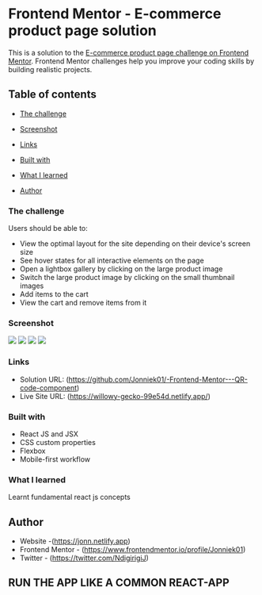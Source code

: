 # Frontend Mentor - E-commerce product page solution

This is a solution to the [E-commerce product page challenge on Frontend Mentor](https://www.frontendmentor.io/challenges/ecommerce-product-page-UPsZ9MJp6). Frontend Mentor challenges help you improve your coding skills by building realistic projects.


## Table of contents
  - [The challenge](#the-challenge)


  - [Screenshot](#screenshot)
  - [Links](#links)
  - [Built with](#built-with)
  - [What I learned](#what-i-learned)
- [Author](#author)

### The challenge

Users should be able to:

- View the optimal layout for the site depending on their device's screen size
- See hover states for all interactive elements on the page
- Open a lightbox gallery by clicking on the large product image
- Switch the large product image by clicking on the small thumbnail images
- Add items to the cart
- View the cart and remove items from it




### Screenshot


![](./screenshots/one.png)
![](./screenshots/two.png)
![](./screenshots/three.png)
![](./screenshots/four.png)


### Links

- Solution URL: (https://github.com/Jonniek01/-Frontend-Mentor---QR-code-component)
- Live Site URL: (https://willowy-gecko-99e54d.netlify.app/)



### Built with

- React JS and JSX
- CSS custom properties
- Flexbox
- Mobile-first workflow


### What I learned

Learnt fundamental react js concepts






## Author

- Website -(https://jonn.netlify.app)
- Frontend Mentor - (https://www.frontendmentor.io/profile/Jonniek01)
- Twitter - (https://twitter.com/NdigirigiJ)


## RUN THE APP LIKE A COMMON REACT-APP

